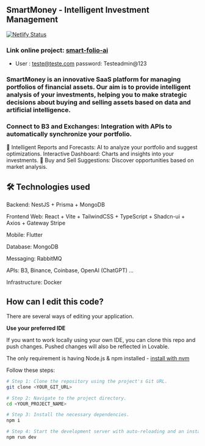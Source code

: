 ## SmartMoney - Intelligent Investment Management

[![Netlify Status](https://api.netlify.com/api/v1/badges/0f1561b3-1a47-4e59-91e1-bbb9f4e47136/deploy-status)](https://app.netlify.com/projects/smartfolioai/deploys)

### Link online project: [smart-folio-ai](https://smartfolioai.netlify.app)

* User : teste@teste.com password: Testeadmin@123

### SmartMoney is an innovative SaaS platform for managing portfolios of financial assets. Our aim is to provide intelligent analysis of your investments, helping you to make strategic decisions about buying and selling assets based on data and artificial intelligence.

### Connect to B3 and Exchanges: Integration with APIs to automatically synchronize your portfolio.

🔹 Intelligent Reports and Forecasts: AI to analyze your portfolio and suggest optimizations.
Interactive Dashboard: Charts and insights into your investments.
🔹 Buy and Sell Suggestions: Discover opportunities based on market analysis.

## 🛠 Technologies used

Backend: NestJS + Prisma + MongoDB

Frontend Web: React + Vite + TailwindCSS + TypeScript + Shadcn-ui + Axios + Gateway Stripe

Mobile: Flutter

Database: MongoDB

Messaging: RabbitMQ

APIs: B3, Binance, Coinbase, OpenAI (ChatGPT) ...

Infrastructure: Docker

## How can I edit this code?

There are several ways of editing your application.

**Use your preferred IDE**

If you want to work locally using your own IDE, you can clone this repo and push changes. Pushed changes will also be reflected in Lovable.

The only requirement is having Node.js & npm installed - [install with nvm](https://github.com/nvm-sh/nvm#installing-and-updating)

Follow these steps:

```sh
# Step 1: Clone the repository using the project's Git URL.
git clone <YOUR_GIT_URL>

# Step 2: Navigate to the project directory.
cd <YOUR_PROJECT_NAME>

# Step 3: Install the necessary dependencies.
npm i

# Step 4: Start the development server with auto-reloading and an instant preview.
npm run dev
```
